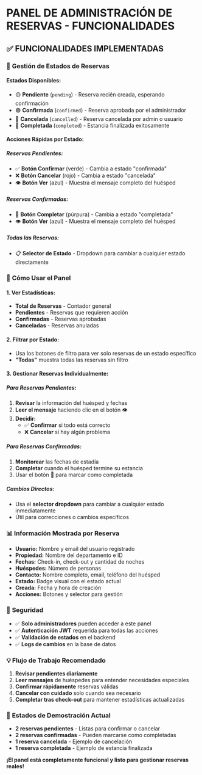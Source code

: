 # PANEL DE ADMINISTRACIÓN DE RESERVAS - FUNCIONALIDADES

## ✅ FUNCIONALIDADES IMPLEMENTADAS

### 🎯 **Gestión de Estados de Reservas**

#### **Estados Disponibles:**
- 🟡 **Pendiente** (`pending`) - Reserva recién creada, esperando confirmación
- 🟢 **Confirmada** (`confirmed`) - Reserva aprobada por el administrador  
- 🔴 **Cancelada** (`cancelled`) - Reserva cancelada por admin o usuario
- 🔵 **Completada** (`completed`) - Estancia finalizada exitosamente

#### **Acciones Rápidas por Estado:**

##### **Reservas Pendientes:**
- ✅ **Botón Confirmar** (verde) - Cambia a estado "confirmada"
- ❌ **Botón Cancelar** (rojo) - Cambia a estado "cancelada"  
- 👁️ **Botón Ver** (azul) - Muestra el mensaje completo del huésped

##### **Reservas Confirmadas:**
- 🏁 **Botón Completar** (púrpura) - Cambia a estado "completada"
- 👁️ **Botón Ver** (azul) - Muestra el mensaje completo del huésped

##### **Todas las Reservas:**
- 📋 **Selector de Estado** - Dropdown para cambiar a cualquier estado directamente

### 🔧 **Cómo Usar el Panel**

#### **1. Ver Estadísticas:**
- **Total de Reservas** - Contador general
- **Pendientes** - Reservas que requieren acción
- **Confirmadas** - Reservas aprobadas  
- **Canceladas** - Reservas anuladas

#### **2. Filtrar por Estado:**
- Usa los botones de filtro para ver solo reservas de un estado específico
- **"Todas"** muestra todas las reservas sin filtro

#### **3. Gestionar Reservas Individualmente:**

##### **Para Reservas Pendientes:**
1. **Revisar** la información del huésped y fechas
2. **Leer el mensaje** haciendo clic en el botón 👁️
3. **Decidir:** 
   - ✅ **Confirmar** si todo está correcto
   - ❌ **Cancelar** si hay algún problema

##### **Para Reservas Confirmadas:**
1. **Monitorear** las fechas de estadía
2. **Completar** cuando el huésped termine su estancia
3. Usar el botón 🏁 para marcar como completada

##### **Cambios Directos:**
- Usa el **selector dropdown** para cambiar a cualquier estado inmediatamente
- Útil para correcciones o cambios específicos

### 📊 **Información Mostrada por Reserva**

- **Usuario:** Nombre y email del usuario registrado
- **Propiedad:** Nombre del departamento e ID
- **Fechas:** Check-in, check-out y cantidad de noches
- **Huéspedes:** Número de personas
- **Contacto:** Nombre completo, email, teléfono del huésped
- **Estado:** Badge visual con el estado actual
- **Creada:** Fecha y hora de creación
- **Acciones:** Botones y selector para gestión

### 🔐 **Seguridad**

- ✅ **Solo administradores** pueden acceder a este panel
- ✅ **Autenticación JWT** requerida para todas las acciones
- ✅ **Validación de estados** en el backend
- ✅ **Logs de cambios** en la base de datos

### 💡 **Flujo de Trabajo Recomendado**

1. **Revisar pendientes diariamente**
2. **Leer mensajes** de huéspedes para entender necesidades especiales
3. **Confirmar rápidamente** reservas válidas
4. **Cancelar con cuidado** solo cuando sea necesario
5. **Completar tras check-out** para mantener estadísticas actualizadas

### 🎯 **Estados de Demostración Actual**

- **2 reservas pendientes** - Listas para confirmar o cancelar
- **2 reservas confirmadas** - Pueden marcarse como completadas
- **1 reserva cancelada** - Ejemplo de cancelación  
- **1 reserva completada** - Ejemplo de estancia finalizada

**¡El panel está completamente funcional y listo para gestionar reservas reales!**
